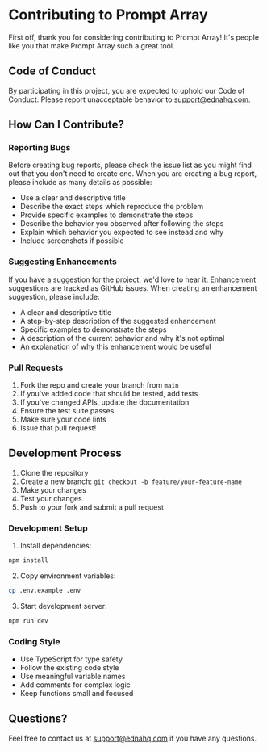 # Contributing to Prompt Array

First off, thank you for considering contributing to Prompt Array! It's people like you that make Prompt Array such a great tool.

## Code of Conduct

By participating in this project, you are expected to uphold our Code of Conduct. Please report unacceptable behavior to support@ednahq.com.

## How Can I Contribute?

### Reporting Bugs

Before creating bug reports, please check the issue list as you might find out that you don't need to create one. When you are creating a bug report, please include as many details as possible:

* Use a clear and descriptive title
* Describe the exact steps which reproduce the problem
* Provide specific examples to demonstrate the steps
* Describe the behavior you observed after following the steps
* Explain which behavior you expected to see instead and why
* Include screenshots if possible

### Suggesting Enhancements

If you have a suggestion for the project, we'd love to hear it. Enhancement suggestions are tracked as GitHub issues. When creating an enhancement suggestion, please include:

* A clear and descriptive title
* A step-by-step description of the suggested enhancement
* Specific examples to demonstrate the steps
* A description of the current behavior and why it's not optimal
* An explanation of why this enhancement would be useful

### Pull Requests

1. Fork the repo and create your branch from `main`
2. If you've added code that should be tested, add tests
3. If you've changed APIs, update the documentation
4. Ensure the test suite passes
5. Make sure your code lints
6. Issue that pull request!

## Development Process

1. Clone the repository
2. Create a new branch: `git checkout -b feature/your-feature-name`
3. Make your changes
4. Test your changes
5. Push to your fork and submit a pull request

### Development Setup

1. Install dependencies:
```bash
npm install
```

2. Copy environment variables:
```bash
cp .env.example .env
```

3. Start development server:
```bash
npm run dev
```

### Coding Style

* Use TypeScript for type safety
* Follow the existing code style
* Use meaningful variable names
* Add comments for complex logic
* Keep functions small and focused


## Questions?

Feel free to contact us at support@ednahq.com if you have any questions.
